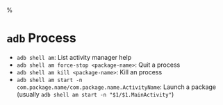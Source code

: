 %

# `adb` Process

- `adb shell am`: List activity manager help
- `adb shell am force-stop <package-name>`: Quit a process
- `adb shell am kill <package-name>`: Kill an process
- `adb shell am start -n com.package.name/com.package.name.ActivityName`: Launch a package (usually `adb shell am start -n "$1/$1.MainActivity"`)

